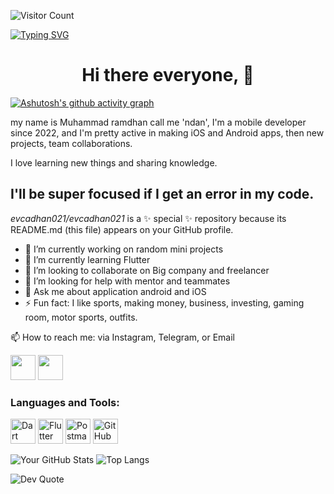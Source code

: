 ![Visitor Count](https://visitor-badge.laobi.icu/badge?page_id=evcadhan021.evcadhan021)

[![Typing SVG](https://readme-typing-svg.herokuapp.com?font=Fira+Code&size=20&color=33A1FF&lines=BackAnd+Developer;Laravel+FrameWork;PHP+Language)](https://git.io/typing-svg)

<h1 align="center">Hi there everyone, 👋</h1>

[![Ashutosh's github activity graph](https://github-readme-activity-graph.vercel.app/graph?username=deandra485&theme=react-dark)](https://github.com/ashutosh00710/github-readme-activity-graph)

 my name is Muhammad ramdhan call me 'ndan',
 I'm a mobile developer since 2022, and I'm pretty active in making iOS and Android apps, then new projects, team collaborations. 

I love learning new things and sharing knowledge. 

I'll be super focused if I get an error in my code.
-
*evcadhan021/evcadhan021* is a ✨ special ✨ repository because its README.md (this file) appears on your GitHub profile.

- 🔭 I’m currently working on random mini projects
- 🌱 I’m currently learning Flutter
- 👯 I’m looking to collaborate on Big company and freelancer
- 🤔 I’m looking for help with mentor and teammates
- 💬 Ask me about application android and iOS
- ⚡ Fun fact: I like sports, making money, business, investing, gaming room, motor sports, outfits.

📫 How to reach me: via Instagram, Telegram, or Email

<a href="https://instagram.com/deandra485"><img src="https://cdn.jsdelivr.net/npm/simple-icons/icons/instagram.svg" width="40" height="40"></a>
<a href="https://telegram.com/deandra485"><img src="https://cdn.jsdelivr.net/npm/simple-icons/icons/telegram.svg" width="40" height="40"></a>


### Languages and Tools:

<p align="left">
  <img src="https://cdn.jsdelivr.net/gh/devicons/devicon/icons/php/php-original.svg" alt="Dart" width="40" height="40"/>
  <img src="https://cdn.jsdelivr.net/gh/devicons/devicon/icons/laravel/laravel-original.svg" alt="Flutter" width="40" height="40"/>
  <img src="https://cdn.jsdelivr.net/gh/devicons/devicon/icons/postman/postman-original.svg" alt="Postman" width="40" height="40"/>
  <img src="https://cdn.jsdelivr.net/gh/devicons/devicon/icons/github/github-original.svg" alt="GitHub" width="40" height="40"/>
</p>


![Your GitHub Stats](https://github-readme-stats.vercel.app/api?username=deandra485&show_icons=true&theme=light)
![Top Langs](https://github-readme-stats.vercel.app/api/top-langs/?username=deandra485&layout=compact&theme=light)


![Dev Quote](https://quotes-github-readme.vercel.app/api?type=horizontal&theme=radical)
